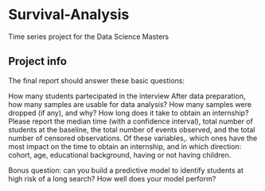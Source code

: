 # Survival-Analysis
Time series project for the Data Science Masters

## Project info

The final report should answer these basic questions:

How many students partecipated in the interview
After data preparation, how many samples are usable for data analysis? How many samples were dropped (if any), and why?
How long does it take to obtain an internship?
Please report the median time (with a confidence interval), total number of students at the baseline, the total number of events observed, and the total number of censored observations.
Of these variables,. which ones have the most impact on the time to obtain an internship, and in which direction: cohort, age, educational background, having or not having children.

Bonus question: can you build a predictive model to identify students at high risk of a long search? How well does your model perform?
